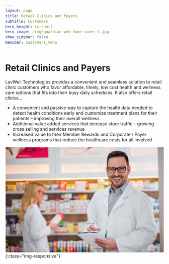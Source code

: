 ```yaml
---
layout: page
title: Retail Clinics and Payers
subtitle: Customers
hero_height: is-short
hero_image: /img/guardian-web-home-cover-1.jpg
show_sidebar: false
menubar: customers_menu
---
```


# Retail Clinics and Payers
LavWell Technologies provides a convenient and seamless solution to retail clinic customers who favor affordable, timely, low cost health and wellness care options that fits into their busy daily schedules. It also offers retail clinics…
- A convenient and passive way to capture the health data needed to detect health conditions early and customize treatment plans for their patients – improving their overall wellness
- Additional value added services that increase store traffic – growing cross selling and services revenue
- Increased value to their Member Rewards and Corporate / Payer wellness programs that reduce the healthcare costs for all involved

![Image](/img/Retail-clinics-and-payers.png){:class="img-responsive"}